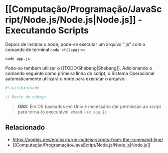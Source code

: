 # [[Computação/Programação/JavaScript/Node.js/Node.js|Node.js]] - Executando Scripts
Depois de instalar o node, pode-se executar um arquivo ".js" com o comando de terminal `node <filepath>`:
```shell
node app.js
```

Pode-se também utilizar o [[TODO/Shebang|Shebang]]. Adicionando o comando seguinte como primeira linha do script, o Sistema Operacional automaticamente utilizará o node para executar o arquivo:
```javascript
#!/usr/bin/node

// Resto do código
```

> **OBS:** Em OS baseados em Unix é necessário dar permissão ao script para torna-lo executável: `chmod u+x app.js`

## Relacionado
- <https://nodejs.dev/en/learn/run-nodejs-scripts-from-the-command-line/>
- [[Computação/Programação/JavaScript/Node.js/Node.js|Node.js]]